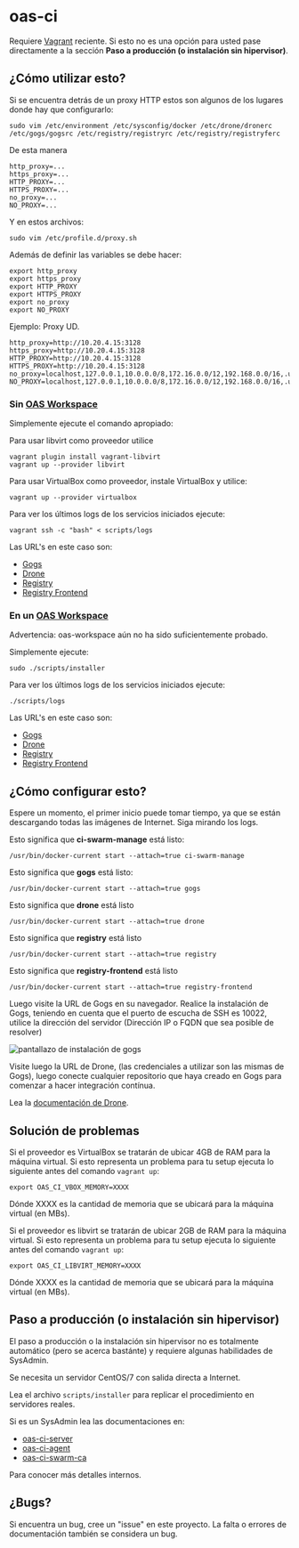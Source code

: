 # oas-ci

Requiere [Vagrant](http://www.vagrantup.com/) reciente. Si esto no es una opción para usted pase directamente a la sección **Paso a producción (o instalación sin hipervisor)**.

## ¿Cómo utilizar esto?

Si se encuentra detrás de un proxy HTTP estos son algunos de los lugares donde hay que configurarlo:

```
sudo vim /etc/environment /etc/sysconfig/docker /etc/drone/dronerc /etc/gogs/gogsrc /etc/registry/registryrc /etc/registry/registryferc
```

De esta manera

```
http_proxy=...
https_proxy=...
HTTP_PROXY=...
HTTPS_PROXY=...
no_proxy=...
NO_PROXY=...
```

Y en estos archivos:

```
sudo vim /etc/profile.d/proxy.sh
```

Además de definir las variables se debe hacer:

```
export http_proxy
export https_proxy
export HTTP_PROXY
export HTTPS_PROXY
export no_proxy
export NO_PROXY
```

Ejemplo: Proxy UD.

```
http_proxy=http://10.20.4.15:3128
https_proxy=http://10.20.4.15:3128
HTTP_PROXY=http://10.20.4.15:3128
HTTPS_PROXY=http://10.20.4.15:3128
no_proxy=localhost,127.0.0.1,10.0.0.0/8,172.16.0.0/12,192.168.0.0/16,.udistrital.edu.co,.udistritaloas.edu.co
NO_PROXY=localhost,127.0.0.1,10.0.0.0/8,172.16.0.0/12,192.168.0.0/16,.udistrital.edu.co,.udistritaloas.edu.co
```

### Sin [OAS Workspace](https://github.com/andresvia/oas-workspace)

Simplemente ejecute el comando apropiado:

Para usar libvirt como proveedor utilice

```
vagrant plugin install vagrant-libvirt
vagrant up --provider libvirt
```

Para usar VirtualBox como proveedor, instale VirtualBox y utilice:

```
vagrant up --provider virtualbox
```

Para ver los últimos logs de los servicios iniciados ejecute:

```
vagrant ssh -c "bash" < scripts/logs
```

Las URL's en este caso son:

- [Gogs](http://192.168.12.212:3000/)
- [Drone](http://192.168.12.212:8000/)
- [Registry](http://192.168.12.212:5000/)
- [Registry Frontend](http://192.168.12.212:8080/)

### En un [OAS Workspace](https://github.com/andresvia/oas-workspace)

Advertencia: oas-workspace aún no ha sido suficientemente probado.

Simplemente ejecute:

```
sudo ./scripts/installer
```

Para ver los últimos logs de los servicios iniciados ejecute:

```
./scripts/logs
```

Las URL's en este caso son:

- [Gogs](http://192.168.12.37:3000/)
- [Drone](http://192.168.12.37:8000/)
- [Registry](http://192.168.12.37:5000/)
- [Registry Frontend](http://192.168.12.37:8080/)

## ¿Cómo configurar esto?

Espere un momento, el primer inicio puede tomar tiempo, ya que se están descargando todas las imágenes de Internet. Siga mirando los logs.

Esto significa que **ci-swarm-manage** está listo:

```
/usr/bin/docker-current start --attach=true ci-swarm-manage
```

Esto significa que **gogs** está listo:

```
/usr/bin/docker-current start --attach=true gogs
```

Esto significa que **drone** está listo

```
/usr/bin/docker-current start --attach=true drone
```

Esto significa que **registry** está listo

```
/usr/bin/docker-current start --attach=true registry
```

Esto significa que **registry-frontend** está listo

```
/usr/bin/docker-current start --attach=true registry-frontend
```

Luego visite la URL de Gogs en su navegador. Realice la instalación de Gogs, teniendo en cuenta que el puerto de escucha de SSH es 10022, utilice la dirección del servidor (Dirección IP o FQDN que sea posible de resolver)

![pantallazo de instalación de gogs](http://i.imgur.com/EUNC4Bz.png)

Visite luego la URL de Drone, (las credenciales a utilizar son las mismas de Gogs), luego conecte cualquier repositorio que haya creado en Gogs para comenzar a hacer integración contínua.

Lea la [documentación de Drone](http://readme.drone.io/).

## Solución de problemas

Si el proveedor es VirtualBox se tratarán de ubicar 4GB de RAM para la máquina virtual. Si esto representa un problema para tu setup ejecuta lo siguiente antes del comando `vagrant up`:

```
export OAS_CI_VBOX_MEMORY=XXXX
```

Dónde XXXX es la cantidad de memoria que se ubicará para la máquina virtual (en MBs).

Si el proveedor es libvirt se tratarán de ubicar 2GB de RAM para la máquina virtual. Si esto representa un problema para tu setup ejecuta lo siguiente antes del comando `vagrant up`:

```
export OAS_CI_LIBVIRT_MEMORY=XXXX
```

Dónde XXXX es la cantidad de memoria que se ubicará para la máquina virtual (en MBs).

## Paso a producción (o instalación sin hipervisor)

El paso a producción o la instalación sin hipervisor no es totalmente automático (pero se acerca bastánte) y requiere algunas habilidades de SysAdmin.

Se necesita un servidor CentOS/7 con salida directa a Internet.

Lea el archivo `scripts/installer` para replicar el procedimiento en servidores reales.

Si es un SysAdmin lea las documentaciones en:

  - [oas-ci-server](https://github.com/andresvia/oas-ci-server)
  - [oas-ci-agent](https://github.com/andresvia/oas-ci-agent)
  - [oas-ci-swarm-ca](https://github.com/andresvia/oas-ci-swarm-ca)

Para conocer más detalles internos.

## ¿Bugs?

Si encuentra un bug, cree un "issue" en este proyecto. La falta o errores de documentación también se considera un bug.
